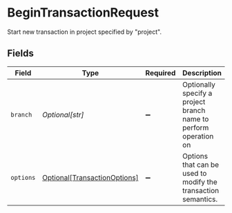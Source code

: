 # BeginTransactionRequest

Start new transaction in project specified by "project".


## Fields

| Field                                                                     | Type                                                                      | Required                                                                  | Description                                                               |
| ------------------------------------------------------------------------- | ------------------------------------------------------------------------- | ------------------------------------------------------------------------- | ------------------------------------------------------------------------- |
| `branch`                                                                  | *Optional[str]*                                                           | :heavy_minus_sign:                                                        | Optionally specify a project branch name to perform operation on          |
| `options`                                                                 | [Optional[TransactionOptions]](../../models/shared/transactionoptions.md) | :heavy_minus_sign:                                                        | Options that can be used to modify the transaction semantics.             |